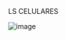 LS  CELULARES

![image](https://user-images.githubusercontent.com/114025479/205997663-a6f5ba67-6b5e-426c-b68b-66599035b359.png)
